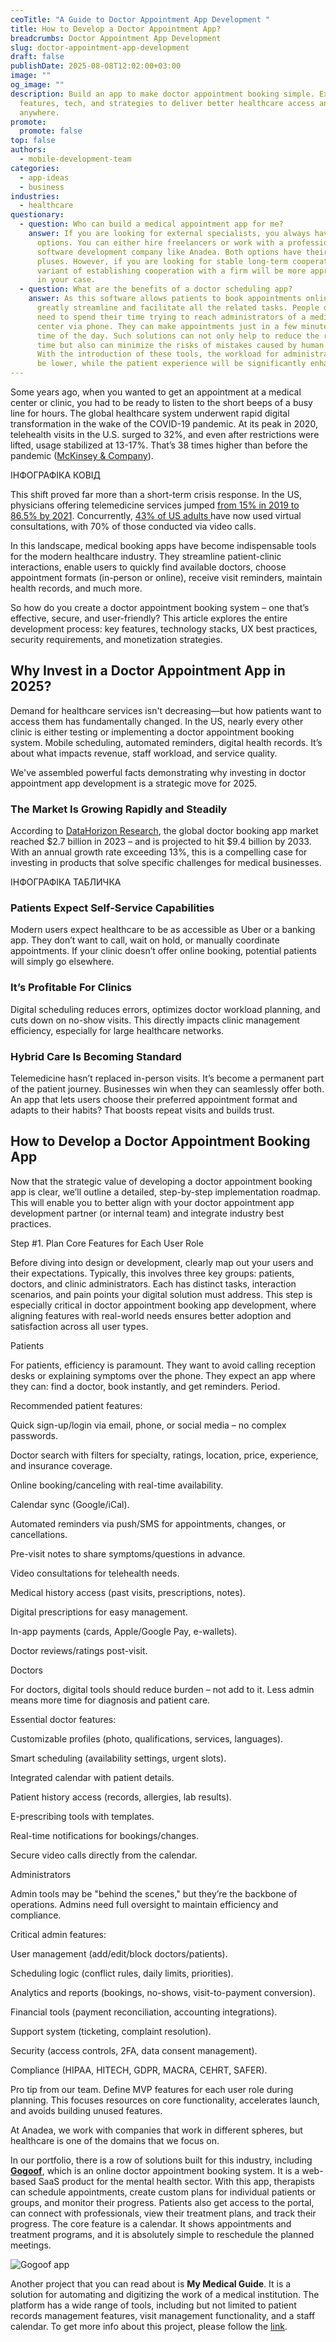 ```yaml
---
ceoTitle: "A Guide to Doctor Appointment App Development "
title: How to Develop a Doctor Appointment App?
breadcrumbs: Doctor Appointment App Development
slug: doctor-appointment-app-development
draft: false
publishDate: 2025-08-08T12:02:00+03:00
image: ""
og_image: ""
description: Build an app to make doctor appointment booking simple. Explore
  features, tech, and strategies to deliver better healthcare access anytime,
  anywhere.
promote:
  promote: false
top: false
authors:
  - mobile-development-team
categories:
  - app-ideas
  - business
industries:
  - healthcare
questionary:
  - question: Who can build a medical appointment app for me?
    answer: If you are looking for external specialists, you always have several
      options. You can either hire freelancers or work with a professional
      software development company like Anadea. Both options have their own
      pluses. However, if you are looking for stable long-term cooperation, the
      variant of establishing cooperation with a firm will be more appropriate
      in your case.
  - question: What are the benefits of a doctor scheduling app?
    answer: As this software allows patients to book appointments online, it can
      greatly streamline and facilitate all the related tasks. People do not
      need to spend their time trying to reach administrators of a medical
      center via phone. They can make appointments just in a few minutes at any
      time of the day. Such solutions can not only help to reduce the required
      time but also can minimize the risks of mistakes caused by human factors.
      With the introduction of these tools, the workload for administrators will
      be lower, while the patient experience will be significantly enhanced.
---
```

Some years ago, when you wanted to get an appointment at a medical center or clinic, you had to be ready to listen to the short beeps of a busy line for hours. The global healthcare system underwent rapid digital transformation in the wake of the COVID-19 pandemic. At its peak in 2020, telehealth visits in the U.S. surged to 32%, and even after restrictions were lifted, usage stabilized at 13-17%. That’s 38 times higher than before the pandemic ([McKinsey & Company](https://www.mckinsey.com/industries/healthcare/our-insights/telehealth-a-quarter-trillion-dollar-post-covid-19-reality)).

ІНФОГРАФІКА КОВІД

This shift proved far more than a short-term crisis response. In the US, physicians offering telemedicine services jumped [from 15% in 2019 to 86.5% by 2021](https://www.cdc.gov/nchs/products/databriefs/db493.htm). Concurrently, [43% of US adults ](https://jamanetwork.com/journals/jamanetworkopen/fullarticle/2816685)have now used virtual consultations, with 70% of those conducted via video calls.

In this landscape, medical booking apps have become indispensable tools for the modern healthcare industry. They streamline patient-clinic interactions, enable users to quickly find available doctors, choose appointment formats (in-person or online), receive visit reminders, maintain health records, and much more.

So how do you create a doctor appointment booking system – one that’s effective, secure, and user-friendly? This article explores the entire development process: key features, technology stacks, UX best practices, security requirements, and monetization strategies.

## Why Invest in a Doctor Appointment App in 2025?

Demand for healthcare services isn't decreasing—but how patients want to access them has fundamentally changed. In the US, nearly every other clinic is either testing or implementing a doctor appointment booking system. Mobile scheduling, automated reminders, digital health records. It’s about what impacts revenue, staff workload, and service quality.

We've assembled powerful facts demonstrating why investing in doctor appointment app development is a strategic move for 2025.

### The Market Is Growing Rapidly and Steadily

According to [DataHorizon Research](https://datahorizzonresearch.com/doctor-appointment-app-market-44556), the global doctor booking app market reached $2.7 billion in 2023 – and is projected to hit $9.4 billion by 2033. With an annual growth rate exceeding 13%, this is a compelling case for investing in products that solve specific challenges for medical businesses.

ІНФОГРАФІКА ТАБЛИЧКА

### Patients Expect Self-Service Capabilities

Modern users expect healthcare to be as accessible as Uber or a banking app. They don’t want to call, wait on hold, or manually coordinate appointments. If your clinic doesn’t offer online booking, potential patients will simply go elsewhere.

### It’s Profitable For Clinics

Digital scheduling reduces errors, optimizes doctor workload planning, and cuts down on no-show visits. This directly impacts clinic management efficiency, especially for large healthcare networks.

### Hybrid Care Is Becoming Standard

Telemedicine hasn’t replaced in-person visits. It’s become a permanent part of the patient journey. Businesses win when they can seamlessly offer both. An app that lets users choose their preferred appointment format and adapts to their habits? That boosts repeat visits and builds trust.

## How to Develop a Doctor Appointment Booking App

Now that the strategic value of developing a doctor appointment booking app is clear, we’ll outline a detailed, step-by-step implementation roadmap. This will enable you to better align with your doctor appointment app development partner (or internal team) and integrate industry best practices.

Step #1. Plan Core Features for Each User Role 

Before diving into design or development, clearly map out your users and their expectations. Typically, this involves three key groups: patients, doctors, and clinic administrators. Each has distinct tasks, interaction scenarios, and pain points your digital solution must address. This step is especially critical in doctor appointment booking app development, where aligning features with real-world needs ensures better adoption and satisfaction across all user types.

Patients

For patients, efficiency is paramount. They want to avoid calling reception desks or explaining symptoms over the phone. They expect an app where they can: find a doctor, book instantly, and get reminders. Period.

Recommended patient features:

Quick sign-up/login via email, phone, or social media – no complex passwords.

Doctor search with filters for specialty, ratings, location, price, experience, and insurance coverage.

Online booking/canceling with real-time availability.

Calendar sync (Google/iCal).

Automated reminders via push/SMS for appointments, changes, or cancellations.

Pre-visit notes to share symptoms/questions in advance.

Video consultations for telehealth needs.

Medical history access (past visits, prescriptions, notes).

Digital prescriptions for easy management.

In-app payments (cards, Apple/Google Pay, e-wallets).

Doctor reviews/ratings post-visit.

Doctors

For doctors, digital tools should reduce burden – not add to it. Less admin means more time for diagnosis and patient care.

Essential doctor features:

Customizable profiles (photo, qualifications, services, languages).

Smart scheduling (availability settings, urgent slots).

Integrated calendar with patient details.

Patient history access (records, allergies, lab results).

E-prescribing tools with templates.

Real-time notifications for bookings/changes.

Secure video calls directly from the calendar.

Administrators

Admin tools may be "behind the scenes," but they’re the backbone of operations. Admins need full oversight to maintain efficiency and compliance.

Critical admin features:

User management (add/edit/block doctors/patients).

Scheduling logic (conflict rules, daily limits, priorities).

Analytics and reports (bookings, no-shows, visit-to-payment conversion).

Financial tools (payment reconciliation, accounting integrations).

Support system (ticketing, complaint resolution).

Security (access controls, 2FA, data consent management).

Compliance (HIPAA, HITECH, GDPR, MACRA, CEHRT, SAFER).

Pro tip from our team. Define MVP features for each user role during planning. This focuses resources on core functionality, accelerates launch, and avoids building unused features.



At Anadea, we work with companies that work in different spheres, but healthcare is one of the domains that we focus on.

In our portfolio, there is a row of solutions built for this industry, including <a href="https://anadea.info/projects/gogoof" target="_blank">**Gogoof**</a>, which is an online doctor appointment booking system. It is a web-based SaaS product for the mental health sector. With this app, therapists can schedule appointments, create custom plans for individual patients or groups, and monitor their progress. Patients also get access to the portal, can connect with professionals, view their treatment plans, and track their progress. The core feature is a calendar. It shows appointments and treatment programs, and it is absolutely simple to reschedule the planned meetings.

![Gogoof app](Gogoof.png)

Another project that you can read about is **My Medical Guide**. It is a solution for automating and digitizing the work of a medical institution. The platform has a wide range of tools, including but not limited to patient records management features, visit management functionality, and a staff calendar. To get more info about this project, please follow the <a href="https://anadea.info/projects/my-medical-guide" target="_blank">link</a>.
